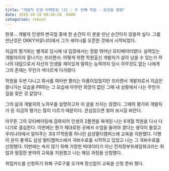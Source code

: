 ```yaml
---
title: "개발자 인생 리팩토링 (3) : 두 번째 학원 - 완성을 향해"
date: 2019-10-18 08:26:28 -0400
categories: reboot
---
```


한큐... 개발자 인생의 변곡점 중에 한 순간이 이 분을 만난 순간이지 않을까 싶다. 
그를 만난것은 OKKY커뮤니티에서 그가 세미나를 오픈한 것에서 시작되었다. 

지금의 평가와는 별개로 당시에 내 입장에서는 정말 뛰어난 모티베이터였다. 실력있는 개발자이자 잘나가는 프리랜서.
어떻게 하면 학원출신 개발자가 살아 남을 수 있는가 하나의 대답으로서 자신의 인생을 재미있게 말하는 능력까지 당시 아무것도 없는 나에게 그의 존재는 무언가 색다르게 다가왔다. 

학원을 두번 다니고 회사를 여러번 짤리는 아픔이있었지만 프리랜서 개발자로서 지금은 잘나가는 모습을 PR하는 그 모습에 아무런 희망이 없던 그때 내 상황에서 나는 무언가 길을 찾은 것 같았다.

그의 삶과 개발자의 노하우를 설명하고자 이 글을 쓰지는 않겠다. 그때의 평가와 개발자가 된 지금의 평가는 많이 다르기 때문이다. 관심있으면 찾아 보시길 바란다.

아무튼 그의 모티베이팅에 감화되어 인생의 2플랜을 짜게된 나는 6개월 학원을 다시 다니기로 결심한다. 이번에는 뭔가 제대로된 곳에서 수업을 들어야 겠다는 생각이 들었고 우리나라에서 알아주는 3대 IT학원중 하나인 삼성멀티캠퍼스에 교육을 지원했다. 다행이 운이 좋게도 삼성 멀티캠퍼스에서 국비수료를 시작하고 있었고 나는 그 국비수료를 신청했다. 이번에는 속지 않기 위해 거창한 빅데이터가 아닌 전자정부프래임워크라는 취업과 밀접한 분야의 교육을 지원했고 나는 해당 과정을 신청했다.

취업카드를 신청하기 위해 구로구를 오가며 정신없이 교육을 신청 준비 했다.
